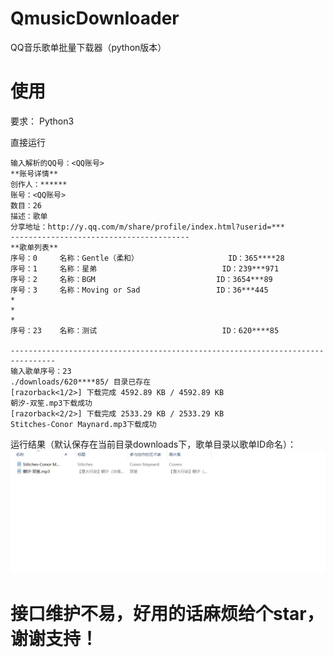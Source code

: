 # QmusicDownloader
QQ音乐歌单批量下载器（python版本）

# 使用

要求：
   Python3
   
直接运行
```text
输入解析的QQ号：<QQ账号>
**账号详情**
创作人：******
账号：<QQ账号>
数目：26
描述：歌单
分享地址：http://y.qq.com/m/share/profile/index.html?userid=***
----------------------------------------
**歌单列表**
序号：0     名称：Gentle（柔和）                    ID：365****28
序号：1     名称：星弟                            ID：239***971
序号：2     名称：BGM                           ID：3654***89
序号：3     名称：Moving or Sad                 ID：36***445
*
*
*
序号：23    名称：测试                            ID：620****85

--------------------------------------------------------------------------------
输入歌单序号：23
./downloads/620****85/ 目录已存在
[razorback<1/2>] 下载完成 4592.89 KB / 4592.89 KB
朝汐-双笙.mp3下载成功
[razorback<2/2>] 下载完成 2533.29 KB / 2533.29 KB
Stitches-Conor Maynard.mp3下载成功
```

运行结果（默认保存在当前目录downloads下，歌单目录以歌单ID命名）：
![image](./QMusicDownloader/QDemo.png)
# 接口维护不易，好用的话麻烦给个star，谢谢支持！
